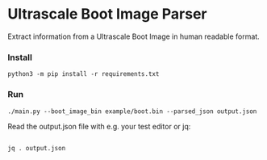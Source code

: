 # Ultrascale Boot Image Parser

Extract information from a Ultrascale Boot Image in human readable format.

### Install

~~~
python3 -m pip install -r requirements.txt
~~~

### Run

~~~
./main.py --boot_image_bin example/boot.bin --parsed_json output.json
~~~

Read the output.json file with e.g. your test editor or jq:
~~~

jq . output.json
~~~
